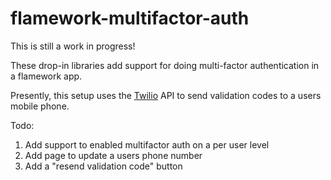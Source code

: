 flamework-multifactor-auth
===

This is still a work in progress!

These drop-in libraries add support for doing multi-factor authentication in a flamework app.

Presently, this setup uses the [Twilio](http://twilio.com) API to send validation codes to a users mobile phone.

Todo:

1. Add support to enabled multifactor auth on a per user level
2. Add page to update a users phone number
3. Add a "resend validation code" button
